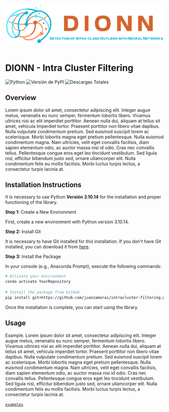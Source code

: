 <header>
    <img src="./images/DIONN.png"  alt="DIONN"/>
</header>


# DIONN - Intra Cluster Filtering

<!-- badges: start -->

![Python](https://img.shields.io/badge/python-3.10.14-blue)
![Versión de PyPI](https://img.shields.io/pypi/v/intraclusterfiltering)
![Descargas Totales](https://img.shields.io/pypi/dm/intraclusterfiltering)

<!-- badges: end -->



## Overview

Lorem ipsum dolor sit amet, consectetur adipiscing elit. Integer augue metus, venenatis eu nunc semper, fermentum lobortis libero. Vivamus ultrices nisi ac elit imperdiet porttitor. Aenean nulla dui, aliquam at tellus sit amet, vehicula imperdiet tortor. Praesent porttitor non libero vitae dapibus. Nulla vulputate condimentum pretium. Sed euismod suscipit lorem ac scelerisque. Morbi lobortis magna eget pretium pellentesque. Nulla euismod condimentum magna. Nam ultricies, velit eget convallis facilisis, diam sapien elementum odio, ac auctor massa nisi id odio. Cras nec convallis tellus. Pellentesque congue eros eget leo tincidunt vestibulum. Sed ligula nisl, efficitur bibendum justo sed, ornare ullamcorper elit. Nulla condimentum felis eu mollis facilisis. Morbi luctus turpis lectus, a consectetur turpis lacinia at.
</br>

## Installation Instructions

It is necessary to use Python **Versión 3.10.14** for the installation and proper functioning of the library.

**Step 1:** Create a New Environment

First, create a new environment with Python version 3.10.14.

**Step 2:** Install Git

It is necessary to have Git installed for this installation. If you don't have Git installed, you can download it from [here](https://git-scm.com/downloads).

**Step 3:** Install the Package

In your console (e.g., Anaconda Prompt), execute the following commands:
```sh
# Activate your environment
conda activate YourRepository

# Install the package from GitHub
pip install git+https://github.com/juanzamorai/intracluster-filtering.git
```

Once the installation is complete, you can start using the library.
</br>
## Usage

Example. 
Lorem ipsum dolor sit amet, consectetur adipiscing elit. Integer augue metus, venenatis eu nunc semper, fermentum lobortis libero. Vivamus ultrices nisi ac elit imperdiet porttitor. Aenean nulla dui, aliquam at tellus sit amet, vehicula imperdiet tortor. Praesent porttitor non libero vitae dapibus. Nulla vulputate condimentum pretium. Sed euismod suscipit lorem ac scelerisque. Morbi lobortis magna eget pretium pellentesque. Nulla euismod condimentum magna. Nam ultricies, velit eget convallis facilisis, diam sapien elementum odio, ac auctor massa nisi id odio. Cras nec convallis tellus. Pellentesque congue eros eget leo tincidunt vestibulum. Sed ligula nisl, efficitur bibendum justo sed, ornare ullamcorper elit. Nulla condimentum felis eu mollis facilisis. Morbi luctus turpis lectus, a consectetur turpis lacinia at.

[`examples`](https://github.com/juanzamorai/intracluster-filtering/tree/main/examples)
